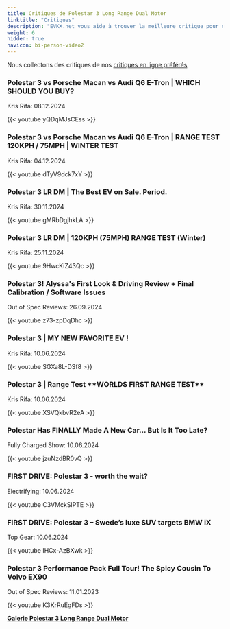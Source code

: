 ```yaml
---
title: Critiques de Polestar 3 Long Range Dual Motor
linktitle: "Critiques"
description: "EVKX.net vous aide à trouver la meilleure critique pour ce modèle."
weight: 6
hidden: true
navicon: bi-person-video2
---
```

Nous collectons des critiques de nos [critiques en ligne préférés](../../../../../guides/evreviewers/)

<div class="container text-center shadow p-2 pe-4 mb-5 bg-body-tertiary rounded border">
<h3>Polestar 3 vs Porsche Macan vs Audi Q6 E-Tron | WHICH SHOULD YOU BUY?</h3>
<p>Kris Rifa: 08.12.2024</p>

{{< youtube yQDqMJsCEss >}}

</div>
<div class="container text-center shadow p-2 pe-4 mb-5 bg-body-tertiary rounded border">
<h3>Polestar 3 vs Porsche Macan vs Audi Q6 E-Tron | RANGE TEST 120KPH / 75MPH | WINTER TEST</h3>
<p>Kris Rifa: 04.12.2024</p>

{{< youtube dTyV9dck7xY >}}

</div>
<div class="container text-center shadow p-2 pe-4 mb-5 bg-body-tertiary rounded border">
<h3>Polestar 3 LR DM | The Best EV on Sale. Period.</h3>
<p>Kris Rifa: 30.11.2024</p>

{{< youtube gMRbDgjhkLA >}}

</div>
<div class="container text-center shadow p-2 pe-4 mb-5 bg-body-tertiary rounded border">
<h3>Polestar 3 LR DM | 120KPH (75MPH) RANGE TEST (Winter)</h3>
<p>Kris Rifa: 25.11.2024</p>

{{< youtube 9HwcKiZ43Qc >}}

</div>
<div class="container text-center shadow p-2 pe-4 mb-5 bg-body-tertiary rounded border">
<h3>Polestar 3! Alyssa's First Look & Driving Review + Final Calibration / Software Issues</h3>
<p>Out of Spec Reviews: 26.09.2024</p>

{{< youtube z73-zpDqDhc >}}

</div>
<div class="container text-center shadow p-2 pe-4 mb-5 bg-body-tertiary rounded border">
<h3>Polestar 3 | MY NEW FAVORITE EV !</h3>
<p>Kris Rifa: 10.06.2024</p>

{{< youtube SGXa8L-DSf8 >}}

</div>
<div class="container text-center shadow p-2 pe-4 mb-5 bg-body-tertiary rounded border">
<h3>Polestar 3 | Range Test **WORLDS FIRST RANGE TEST**</h3>
<p>Kris Rifa: 10.06.2024</p>

{{< youtube XSVQkbvR2eA >}}

</div>
<div class="container text-center shadow p-2 pe-4 mb-5 bg-body-tertiary rounded border">
<h3>Polestar Has FINALLY Made A New Car... But Is It Too Late?</h3>
<p>Fully Charged Show: 10.06.2024</p>

{{< youtube jzuNzdBR0vQ >}}

</div>
<div class="container text-center shadow p-2 pe-4 mb-5 bg-body-tertiary rounded border">
<h3>FIRST DRIVE: Polestar 3 - worth the wait?</h3>
<p>Electrifying: 10.06.2024</p>

{{< youtube C3VMckSlPTE >}}

</div>
<div class="container text-center shadow p-2 pe-4 mb-5 bg-body-tertiary rounded border">
<h3>FIRST DRIVE: Polestar 3 – Swede’s luxe SUV targets BMW iX</h3>
<p>Top Gear: 10.06.2024</p>

{{< youtube IHCx-AzBXwk >}}

</div>
<div class="container text-center shadow p-2 pe-4 mb-5 bg-body-tertiary rounded border">
<h3>Polestar 3 Performance Pack Full Tour! The Spicy Cousin To Volvo EX90</h3>
<p>Out of Spec Reviews: 11.01.2023</p>

{{< youtube K3KrRuEgFDs >}}

</div>
<div class="mt-3 mb-3">
<a href="../gallery/" class="text-decoration-none text-black">
<strong><i class="bi-arrow-left"></i>Galerie  </strong>
</a>
<a href="../" class="text-decoration-none text-black float-end">
<strong>Polestar 3 Long Range Dual Motor <i class="bi-arrow-right"></i></strong>
</a>
</div>
